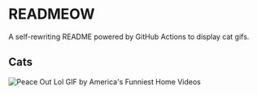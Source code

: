 # READMEOW

A self-rewriting README powered by GitHub Actions to display cat gifs.

## Cats

![Peace Out Lol GIF by America's Funniest Home Videos](https://media4.giphy.com/media/l4KibK3JwaVo0CjDO/200.gif?cid=9acd02dajncy7b29ir89pog733y7r9q966dmyd0i4zdtqtqy&ep=v1_gifs_search&rid=200.gif&ct=g)
